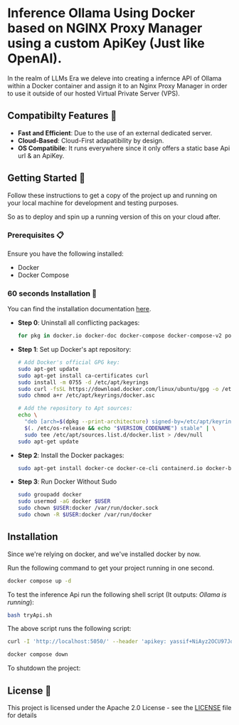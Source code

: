 # Inference Ollama Using Docker based on NGINX Proxy Manager using a custom ApiKey (Just like OpenAI).

In the realm of LLMs Era we deleve into creating a infernce API of Ollama within a Docker container and assign it to an Nginx Proxy Manager in order to use it outside of our hosted Virtual Private Server (VPS).

## Compatibilty Features 🎯

- **Fast and Efficient**: Due to the use of an external dedicated server.
- **Cloud-Based**: Cloud-First adapatibility by design.
- **OS Compatibile**: It runs everywhere since it only offers a static base Api url & an ApiKey.

## Getting Started 🚀

Follow these instructions to get a copy of the project up and running on your local machine for development and testing purposes.

So as to deploy and spin up a running version of this on your cloud after.

### Prerequisites 📋

Ensure you have the following installed:

- Docker
- Docker Compose

### 60 seconds Installation 💽

You can find the installation documentation [here](https://docs.docker.com/engine/install/ubuntu/).

- **Step 0**: Uninstall all conflicting packages:

  ```bash
  for pkg in docker.io docker-doc docker-compose docker-compose-v2 podman-docker containerd runc; do sudo apt-get remove $pkg; done
  ```

- **Step 1**: Set up Docker's apt repository:

  ```bash
  # Add Docker's official GPG key:
  sudo apt-get update
  sudo apt-get install ca-certificates curl
  sudo install -m 0755 -d /etc/apt/keyrings
  sudo curl -fsSL https://download.docker.com/linux/ubuntu/gpg -o /etc/apt/keyrings/docker.asc
  sudo chmod a+r /etc/apt/keyrings/docker.asc

  # Add the repository to Apt sources:
  echo \
    "deb [arch=$(dpkg --print-architecture) signed-by=/etc/apt/keyrings/docker.asc] https://download.docker.com/linux/ubuntu \
    $(. /etc/os-release && echo "$VERSION_CODENAME") stable" | \
    sudo tee /etc/apt/sources.list.d/docker.list > /dev/null
  sudo apt-get update
  ```

- **Step 2**: Install the Docker packages:

  ```bash
  sudo apt-get install docker-ce docker-ce-cli containerd.io docker-buildx-plugin docker-compose-plugin
  ```

- **Step 3**: Run Docker Without Sudo

  ```bash
  sudo groupadd docker
  sudo usermod -aG docker $USER
  sudo chown $USER:docker /var/run/docker.sock
  sudo chown -R $USER:docker /var/run/docker
  ```

## Installation

Since we're relying on docker, and we've installed docker by now.

Run the following command to get your project running in one second.

```bash
docker compose up -d
```

To test the inference Api run the following shell script (It outputs: _Ollama is running_):

```bash
bash tryApi.sh
```

The above script runs the following script:

```bash
curl -I 'http://localhost:5050/' --header 'apikey: yassif+NiAyz2OCU97Jq2CRY5vzWqEk0jLrIkSd0zSMrviASL71R'
```

```bash
docker compose down
```

To shutdown the project:

## License 📄

This project is licensed under the Apache 2.0 License - see the [LICENSE](LICENSE) file for details
